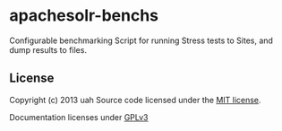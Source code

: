apachesolr-benchs
=================

Configurable benchmarking Script for running Stress tests to Sites, and dump results to files.


## License
Copyright (c) 2013 uah
Source code licensed under the [MIT license](LICENSE-MIT "MIT License").

Documentation licenses under [GPLv3](http://www.gnu.org/licenses/gpl-3.0.html "GPLv3")
